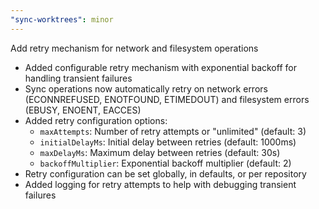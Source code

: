 ```yaml
---
"sync-worktrees": minor
---
```


Add retry mechanism for network and filesystem operations

- Added configurable retry mechanism with exponential backoff for handling transient failures
- Sync operations now automatically retry on network errors (ECONNREFUSED, ENOTFOUND, ETIMEDOUT) and filesystem errors (EBUSY, ENOENT, EACCES)
- Added retry configuration options:
  - `maxAttempts`: Number of retry attempts or "unlimited" (default: 3)
  - `initialDelayMs`: Initial delay between retries (default: 1000ms)
  - `maxDelayMs`: Maximum delay between retries (default: 30s)
  - `backoffMultiplier`: Exponential backoff multiplier (default: 2)
- Retry configuration can be set globally, in defaults, or per repository
- Added logging for retry attempts to help with debugging transient failures
